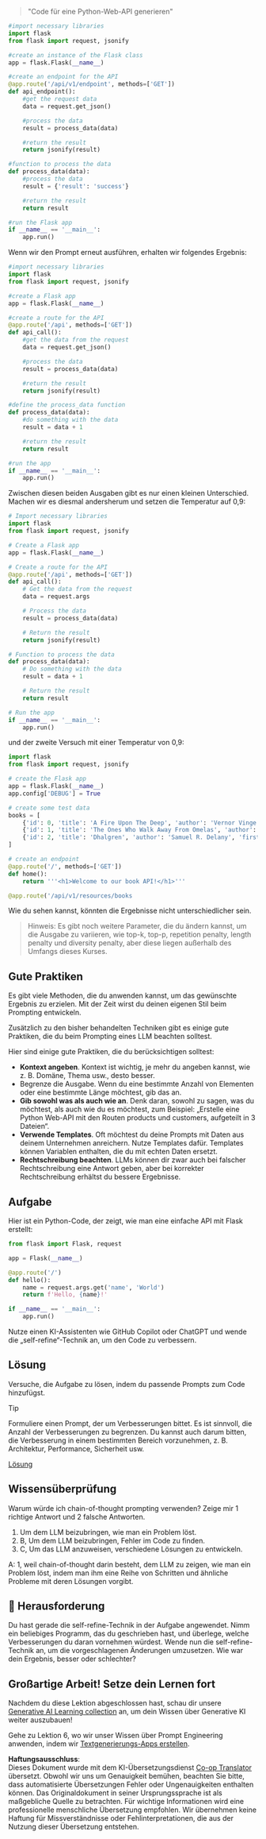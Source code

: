 <!--
CO_OP_TRANSLATOR_METADATA:
{
  "original_hash": "2b4c36be7d66b32e4fac47761718b4a9",
  "translation_date": "2025-07-09T11:23:43+00:00",
  "source_file": "05-advanced-prompts/README.md",
  "language_code": "de"
}
-->

> "Code für eine Python-Web-API generieren"
```python
#import necessary libraries
import flask
from flask import request, jsonify

#create an instance of the Flask class
app = flask.Flask(__name__)

#create an endpoint for the API
@app.route('/api/v1/endpoint', methods=['GET'])
def api_endpoint():
    #get the request data
    data = request.get_json()

    #process the data
    result = process_data(data)

    #return the result
    return jsonify(result)

#function to process the data
def process_data(data):
    #process the data
    result = {'result': 'success'}

    #return the result
    return result

#run the Flask app
if __name__ == '__main__':
    app.run()

```

Wenn wir den Prompt erneut ausführen, erhalten wir folgendes Ergebnis:

```python
#import necessary libraries
import flask
from flask import request, jsonify

#create a Flask app
app = flask.Flask(__name__)

#create a route for the API
@app.route('/api', methods=['GET'])
def api_call():
    #get the data from the request
    data = request.get_json()

    #process the data
    result = process_data(data)

    #return the result
    return jsonify(result)

#define the process_data function
def process_data(data):
    #do something with the data
    result = data + 1

    #return the result
    return result

#run the app
if __name__ == '__main__':
    app.run()

```

Zwischen diesen beiden Ausgaben gibt es nur einen kleinen Unterschied. Machen wir es diesmal andersherum und setzen die Temperatur auf 0,9:

```python
# Import necessary libraries
import flask
from flask import request, jsonify

# Create a Flask app
app = flask.Flask(__name__)

# Create a route for the API
@app.route('/api', methods=['GET'])
def api_call():
    # Get the data from the request
    data = request.args

    # Process the data
    result = process_data(data)

    # Return the result
    return jsonify(result)

# Function to process the data
def process_data(data):
    # Do something with the data
    result = data + 1

    # Return the result
    return result

# Run the app
if __name__ == '__main__':
    app.run()

```

und der zweite Versuch mit einer Temperatur von 0,9:

```python
import flask
from flask import request, jsonify

# create the Flask app
app = flask.Flask(__name__)
app.config['DEBUG'] = True

# create some test data
books = [
    {'id': 0, 'title': 'A Fire Upon The Deep', 'author': 'Vernor Vinge', 'first_sentence': 'The coldsleep itself was dreamless.', 'year_published': '1992'},
    {'id': 1, 'title': 'The Ones Who Walk Away From Omelas', 'author': 'Ursula K. Le Guin', 'first_sentence': 'With a clamor of bells that set the swallows soaring, the Festival of Summer came to the city Omelas, bright-towered by the sea.', 'published': '1973'},
    {'id': 2, 'title': 'Dhalgren', 'author': 'Samuel R. Delany', 'first_sentence': 'to wound the autumnal city.', 'published': '1975'}
]

# create an endpoint
@app.route('/', methods=['GET'])
def home():
    return '''<h1>Welcome to our book API!</h1>'''

@app.route('/api/v1/resources/books

```

Wie du sehen kannst, könnten die Ergebnisse nicht unterschiedlicher sein.

> Hinweis: Es gibt noch weitere Parameter, die du ändern kannst, um die Ausgabe zu variieren, wie top-k, top-p, repetition penalty, length penalty und diversity penalty, aber diese liegen außerhalb des Umfangs dieses Kurses.

## Gute Praktiken

Es gibt viele Methoden, die du anwenden kannst, um das gewünschte Ergebnis zu erzielen. Mit der Zeit wirst du deinen eigenen Stil beim Prompting entwickeln.

Zusätzlich zu den bisher behandelten Techniken gibt es einige gute Praktiken, die du beim Prompting eines LLM beachten solltest.

Hier sind einige gute Praktiken, die du berücksichtigen solltest:

- **Kontext angeben**. Kontext ist wichtig, je mehr du angeben kannst, wie z. B. Domäne, Thema usw., desto besser.
- Begrenze die Ausgabe. Wenn du eine bestimmte Anzahl von Elementen oder eine bestimmte Länge möchtest, gib das an.
- **Gib sowohl was als auch wie an**. Denk daran, sowohl zu sagen, was du möchtest, als auch wie du es möchtest, zum Beispiel: „Erstelle eine Python Web-API mit den Routen products und customers, aufgeteilt in 3 Dateien“.
- **Verwende Templates**. Oft möchtest du deine Prompts mit Daten aus deinem Unternehmen anreichern. Nutze Templates dafür. Templates können Variablen enthalten, die du mit echten Daten ersetzt.
- **Rechtschreibung beachten**. LLMs können dir zwar auch bei falscher Rechtschreibung eine Antwort geben, aber bei korrekter Rechtschreibung erhältst du bessere Ergebnisse.

## Aufgabe

Hier ist ein Python-Code, der zeigt, wie man eine einfache API mit Flask erstellt:

```python
from flask import Flask, request

app = Flask(__name__)

@app.route('/')
def hello():
    name = request.args.get('name', 'World')
    return f'Hello, {name}!'

if __name__ == '__main__':
    app.run()
```

Nutze einen KI-Assistenten wie GitHub Copilot oder ChatGPT und wende die „self-refine“-Technik an, um den Code zu verbessern.

## Lösung

Versuche, die Aufgabe zu lösen, indem du passende Prompts zum Code hinzufügst.

> [!TIP]
> Formuliere einen Prompt, der um Verbesserungen bittet. Es ist sinnvoll, die Anzahl der Verbesserungen zu begrenzen. Du kannst auch darum bitten, die Verbesserung in einem bestimmten Bereich vorzunehmen, z. B. Architektur, Performance, Sicherheit usw.

[Lösung](../../../05-advanced-prompts/python/aoai-solution.py)

## Wissensüberprüfung

Warum würde ich chain-of-thought prompting verwenden? Zeige mir 1 richtige Antwort und 2 falsche Antworten.

1. Um dem LLM beizubringen, wie man ein Problem löst.  
1. B, Um dem LLM beizubringen, Fehler im Code zu finden.  
1. C, Um das LLM anzuweisen, verschiedene Lösungen zu entwickeln.

A: 1, weil chain-of-thought darin besteht, dem LLM zu zeigen, wie man ein Problem löst, indem man ihm eine Reihe von Schritten und ähnliche Probleme mit deren Lösungen vorgibt.

## 🚀 Herausforderung

Du hast gerade die self-refine-Technik in der Aufgabe angewendet. Nimm ein beliebiges Programm, das du geschrieben hast, und überlege, welche Verbesserungen du daran vornehmen würdest. Wende nun die self-refine-Technik an, um die vorgeschlagenen Änderungen umzusetzen. Wie war dein Ergebnis, besser oder schlechter?

## Großartige Arbeit! Setze dein Lernen fort

Nachdem du diese Lektion abgeschlossen hast, schau dir unsere [Generative AI Learning collection](https://aka.ms/genai-collection?WT.mc_id=academic-105485-koreyst) an, um dein Wissen über Generative KI weiter auszubauen!

Gehe zu Lektion 6, wo wir unser Wissen über Prompt Engineering anwenden, indem wir [Textgenerierungs-Apps erstellen](../06-text-generation-apps/README.md?WT.mc_id=academic-105485-koreyst).

**Haftungsausschluss**:  
Dieses Dokument wurde mit dem KI-Übersetzungsdienst [Co-op Translator](https://github.com/Azure/co-op-translator) übersetzt. Obwohl wir uns um Genauigkeit bemühen, beachten Sie bitte, dass automatisierte Übersetzungen Fehler oder Ungenauigkeiten enthalten können. Das Originaldokument in seiner Ursprungssprache ist als maßgebliche Quelle zu betrachten. Für wichtige Informationen wird eine professionelle menschliche Übersetzung empfohlen. Wir übernehmen keine Haftung für Missverständnisse oder Fehlinterpretationen, die aus der Nutzung dieser Übersetzung entstehen.